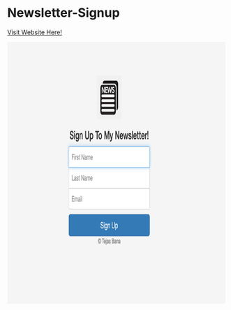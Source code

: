 # Newsletter-Signup

 <a href="https://secure-spire-11497.herokuapp.com/">Visit Website Here!</a> 
 
 
 <img src="https://github.com/tejasbana/Newsletter-Signup/blob/main/public/images/Screenshot%202021-01-02%20at%205.55.58%20PM.png" alt="Home page" width="500" height="600"> 
